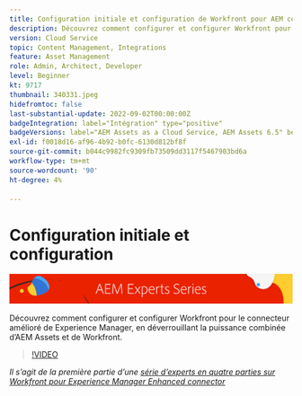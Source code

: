 ```yaml
---
title: Configuration initiale et configuration de Workfront pour AEM connecteur amélioré
description: Découvrez comment configurer et configurer Workfront pour le connecteur amélioré de Experience Manager, en déverrouillant la puissance combinée d’AEM Assets et de Workfront.
version: Cloud Service
topic: Content Management, Integrations
feature: Asset Management
role: Admin, Architect, Developer
level: Beginner
kt: 9717
thumbnail: 340331.jpeg
hidefromtoc: false
last-substantial-update: 2022-09-02T00:00:00Z
badgeIntegration: label="Intégration" type="positive"
badgeVersions: label="AEM Assets as a Cloud Service, AEM Assets 6.5" before-title="false"
exl-id: f0018d16-af96-4b92-b0fc-6130d812bf8f
source-git-commit: b044c9982fc9309fb73509dd3117f5467903bd6a
workflow-type: tm+mt
source-wordcount: '90'
ht-degree: 4%

---
```


# Configuration initiale et configuration

![AEM Experts Series.](./assets/banner.png)

Découvrez comment configurer et configurer Workfront pour le connecteur amélioré de Experience Manager, en déverrouillant la puissance combinée d’AEM Assets et de Workfront.

>[!VIDEO](https://video.tv.adobe.com/v/340331?quality=12&learn=on)

_Il s’agit de la première partie d’une [série d’experts en quatre parties sur Workfront pour Experience Manager Enhanced connector](./overview.md)_
